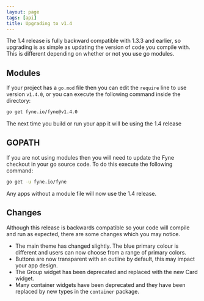 ```yaml
---
layout: page
tags: [api]
title: Upgrading to v1.4
---
```


The 1.4 release is fully backward compatible with 1.3.3 and earlier, so upgrading
is as simple as updating the version of code you compile with.
This is different depending on whether or not you use go modules.

## Modules

If your project has a `go.mod` file then you can edit the `require` line to use
version `v1.4.0`, or you can execute the following command inside the directory:

```bash
go get fyne.io/fyne@v1.4.0
```

The next time you build or run your app it will be using the 1.4 release

## GOPATH

If you are not using modules then you will need to update the Fyne checkout in
your go source code. To do this execute the following command:

```bash
go get -u fyne.io/fyne
```

Any apps without a module file will now use the 1.4 release.

## Changes

Although this release is backwards compatible so your code will compile and
run as expected, there are some changes which you may notice.

* The main theme has changed slightly. The blue primary colour is different and users
can now choose from a range of primary colors.
* Buttons are now transparent with an outline by default, this may impact your app design.
* The Group widget has been deprecated and replaced with the new Card widget.
* Many container widgets have been deprecated and they have been replaced by new types in the `container` package.

